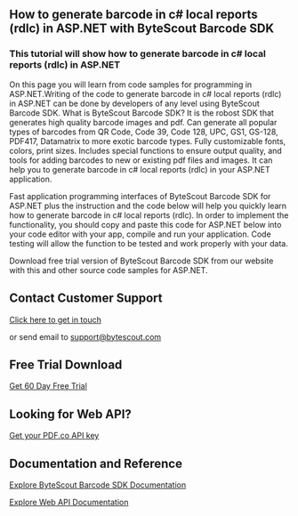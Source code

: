 ## How to generate barcode in c# local reports (rdlc) in ASP.NET with ByteScout Barcode SDK

### This tutorial will show how to generate barcode in c# local reports (rdlc) in ASP.NET

On this page you will learn from code samples for programming in ASP.NET.Writing of the code to generate barcode in c# local reports (rdlc) in ASP.NET can be done by developers of any level using ByteScout Barcode SDK. What is ByteScout Barcode SDK? It is the robost SDK that generates high quality barcode images and pdf. Can generate all popular types of barcodes from QR Code, Code 39, Code 128, UPC, GS1, GS-128, PDF417, Datamatrix to more exotic barcode types. Fully customizable fonts, colors, print sizes. Includes special functions to ensure output quality, and tools for adding barcodes to new or existing pdf files and images. It can help you to generate barcode in c# local reports (rdlc) in your ASP.NET application.

Fast application programming interfaces of ByteScout Barcode SDK for ASP.NET plus the instruction and the code below will help you quickly learn how to generate barcode in c# local reports (rdlc). In order to implement the functionality, you should copy and paste this code for ASP.NET below into your code editor with your app, compile and run your application. Code testing will allow the function to be tested and work properly with your data.

Download free trial version of ByteScout Barcode SDK from our website with this and other source code samples for ASP.NET.

## Contact Customer Support

[Click here to get in touch](https://bytescout.zendesk.com/hc/en-us/requests/new?subject=ByteScout%20Barcode%20SDK%20Question)

or send email to [support@bytescout.com](mailto:support@bytescout.com?subject=ByteScout%20Barcode%20SDK%20Question) 

## Free Trial Download

[Get 60 Day Free Trial](https://bytescout.com/download/web-installer?utm_source=github-readme)

## Looking for Web API? 

[Get your PDF.co API key](https://pdf.co/documentation/api?utm_source=github-readme)

## Documentation and Reference

[Explore ByteScout Barcode SDK Documentation](https://bytescout.com/documentation/index.html?utm_source=github-readme)

[Explore Web API Documentation](https://pdf.co/documentation/api?utm_source=github-readme)